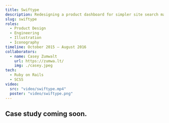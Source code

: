 ```yaml
---
title: Swiftype
description: Redesigning a product dashboard for simpler site search management.
slug: swiftype
roles: 
  - Product Design
  - Engineering
  - Illustration
  - Iconography
timeline: October 2015 – August 2016
collaborators:
  - name: Casey Zumwalt
    url: https://zumwa.lt/
    img: ./casey.jpeg
tech:
  - Ruby on Rails
  - SCSS
video:
  src: "video/swiftype.mp4"
  poster: "video/swiftype.png"
---
```


## Case study coming soon.
